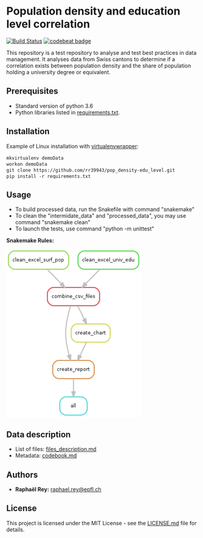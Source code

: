 # Population density and education level correlation

[![Build Status](https://travis-ci.org/rr39943/pop_density-edu_level.svg?branch=master)](https://travis-ci.org/rr39943/pop_density-edu_level)
[![codebeat badge](https://codebeat.co/badges/045ca497-dbff-4a7d-a45e-61569840ca5b)](https://codebeat.co/projects/github-com-rr39943-pop_density-edu_level-master)

This repository is a test repository to analyse and test best practices in data management. It analyses data from Swiss cantons to determine if a correlation exists
between population density and the share of population holding a university degree or equivalent.

## Prerequisites
* Standard version of python 3.6
* Python libraries listed in [requirements.txt](./requirements.txt).

## Installation

Example of Linux installation with [virtualenvwrapper](https://virtualenvwrapper.readthedocs.io):
```
mkvirtualenv demoData
workon demoData
git clone https://github.com/rr39943/pop_density-edu_level.git
pip install -r requirements.txt
```

## Usage
* To build processed data, run the Snakefile with command "snakemake"
* To clean the "intermidate_data" and "processed_data", you may use command "snakemake clean"
* To launch the tests, use command "python -m unittest"

**Snakemake Rules:**

![rules](/documentation/rulegraph.png)

## Data description
* List of files: [files_description.md](documentation/files_description.md)
* Metadata: [codebook.md](./documentation/codebook.md)

## Authors
* **Raphaël Rey:** [raphael.rey@epfl.ch](mailto:raphael.rey@epfl.ch)

## License
This project is licensed under the MIT License - see the [LICENSE.md](./LICENSE.txt) file for details.
